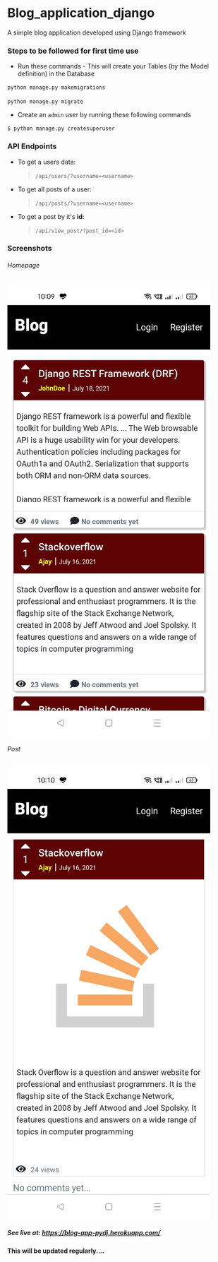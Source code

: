 # Blog_application_django
A simple blog application developed using Django framework

### Steps to be followed for first time use
- Run these commands - This will create your Tables (by the Model definition) in the Database
```
python manage.py makemigrations

python manage.py migrate
```
- Create an ```admin``` user by running these following commands
```
$ python manage.py createsuperuser
```

### API Endpoints
- To get a users data:
  > ```/api/users/?username=<username>```
- To get all posts of a user:
  > ```/api/posts/?username=<username>```
- To get a post by it's **id**:
  >```/api/view_post/?post_id=<id>```

### Screenshots

###### Homepage

![Homepage](https://raw.githubusercontent.com/Ram-95/blog_application_django/DRF_slug_branch/screenshots/Screenshot_2021-07-30-22-09-44-19.jpg)

###### Post
![View Post](https://raw.githubusercontent.com/Ram-95/blog_application_django/DRF_slug_branch/screenshots/Screenshot_2021-07-30-22-10-53-97.jpg)
##### See live at: https://blog-app-pydj.herokuapp.com/


#### This will be updated regularly....
